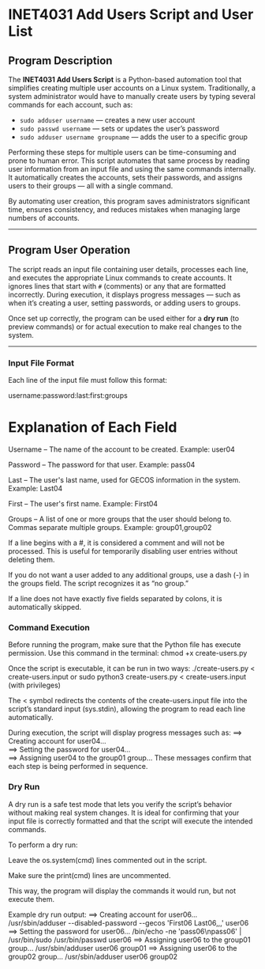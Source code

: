 # INET4031 Add Users Script and User List

## Program Description

The **INET4031 Add Users Script** is a Python-based automation tool that simplifies creating multiple user accounts on a Linux system. Traditionally, a system administrator would have to manually create users by typing several commands for each account, such as:

- `sudo adduser username` — creates a new user account  
- `sudo passwd username` — sets or updates the user’s password  
- `sudo adduser username groupname` — adds the user to a specific group  

Performing these steps for multiple users can be time-consuming and prone to human error. This script automates that same process by reading user information from an input file and using the same commands internally. It automatically creates the accounts, sets their passwords, and assigns users to their groups — all with a single command.  

By automating user creation, this program saves administrators significant time, ensures consistency, and reduces mistakes when managing large numbers of accounts.

---

## Program User Operation

The script reads an input file containing user details, processes each line, and executes the appropriate Linux commands to create accounts. It ignores lines that start with `#` (comments) or any that are formatted incorrectly. During execution, it displays progress messages — such as when it’s creating a user, setting passwords, or adding users to groups.  

Once set up correctly, the program can be used either for a **dry run** (to preview commands) or for actual execution to make real changes to the system.

---

### Input File Format

Each line of the input file must follow this format:

username:password:last:first:groups

# Explanation of Each Field

Username – The name of the account to be created. Example: user04

Password – The password for that user. Example: pass04

Last – The user's last name, used for GECOS information in the system. Example: Last04

First – The user's first name. Example: First04

Groups – A list of one or more groups that the user should belong to. Commas separate multiple groups. Example: group01,group02

If a line begins with a #, it is considered a comment and will not be processed. This is useful for temporarily disabling user entries without deleting them.

If you do not want a user added to any additional groups, use a dash (-) in the groups field. The script recognizes it as “no group.”

If a line does not have exactly five fields separated by colons, it is automatically skipped.

### Command Execution
Before running the program, make sure that the Python file has execute permission. Use this command in the terminal: 
  chmod +x create-users.py

  Once the script is executable, it can be run in two ways:
  ./create-users.py < create-users.input 
  or
  sudo python3 create-users.py < create-users.input (with privileges)
  
The < symbol redirects the contents of the create-users.input file into the script’s standard input (sys.stdin), allowing the program to read each line automatically.

During execution, the script will display progress messages such as:
  ==> Creating account for user04...  
  ==> Setting the password for user04...  
  ==> Assigning user04 to the group01 group...
These messages confirm that each step is being performed in sequence.

### Dry Run

A dry run is a safe test mode that lets you verify the script’s behavior without making real system changes. It is ideal for confirming that your input file is correctly formatted and that the script will execute the intended commands.

To perform a dry run:

Leave the os.system(cmd) lines commented out in the script.

Make sure the print(cmd) lines are uncommented.

This way, the program will display the commands it would run, but not execute them.

Example dry run output:
==> Creating account for user06...
/usr/sbin/adduser --disabled-password --gecos 'First06 Last06,,,' user06
==> Setting the password for user06...
/bin/echo -ne 'pass06\npass06' | /usr/bin/sudo /usr/bin/passwd user06
==> Assigning user06 to the group01 group...
/usr/sbin/adduser user06 group01
==> Assigning user06 to the group02 group...
/usr/sbin/adduser user06 group02





